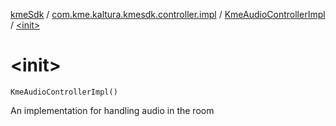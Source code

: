 [kmeSdk](../../index.md) / [com.kme.kaltura.kmesdk.controller.impl](../index.md) / [KmeAudioControllerImpl](index.md) / [&lt;init&gt;](./-init-.md)

# &lt;init&gt;

`KmeAudioControllerImpl()`

An implementation for handling audio in the room

